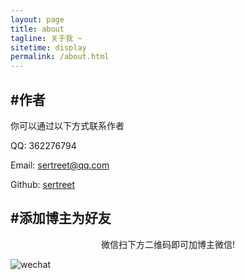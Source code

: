 ```yaml
---
layout: page
title: about
tagline: 关于我 ~
sitetime: display
permalink: /about.html
---
```


## #作者

你可以通过以下方式联系作者

QQ: 362276794

Email: <a href="mailto:sertreet@qq.com">sertreet@qq.com</a>

Github: [sertreet](https://github.com/sertreet)

## #添加博主为好友

<center>微信扫下方二维码即可加博主微信!</center>

![wechat](https://s1.ax1x.com/2022/11/26/zNQs4s.png)

